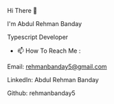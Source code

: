 Hi There 👋


I'm Abdul Rehman Banday


Typescript Developer


- 📫 How To Reach Me  :
  
Email: rehmanbanday5@gmail.com

LinkedIn: Abdul Rehman Banday

Github: rehmanbanday5

<!---
rehmanbanday5/rehmanbanday5 is a ✨ special ✨ repository because its `README.md` (this file) appears on your GitHub profile.
You can click the Preview link to take a look at your changes.
--->
